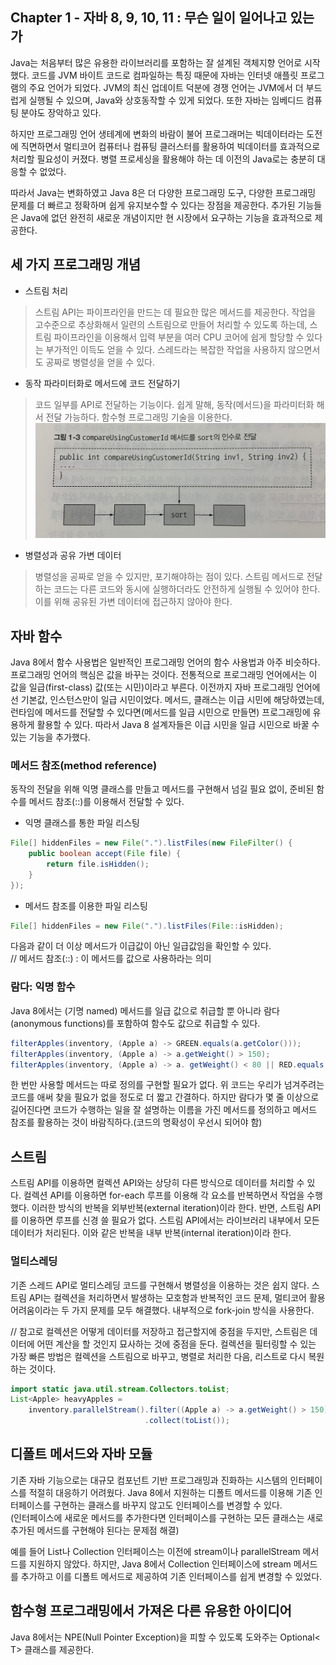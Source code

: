 ## Chapter 1 - 자바 8, 9, 10, 11 : 무슨 일이 일어나고 있는가
Java는 처음부터 많은 유용한 라이브러리를 포함하는 잘 설계된 객체지향 언어로 시작했다. 코드를 JVM 바이트 코드로 컴파일하는 특징 때문에 자바는 인터넷 애플릿 프로그램의 주요 언어가 되었다. JVM의 최신 업데이트 덕분에 경쟁 언어는 JVM에서 더 부드럽게 실행될 수 있으며, Java와 상호동작할 수 있게 되었다. 또한 자바는 임베디드 컴퓨팅 분야도 장악하고 있다.

하지만 프로그래밍 언어 생테계에 변화의 바람이 불어 프로그래머는 빅데이터라는 도전에 직면하면서 멀티코어 컴퓨터나 컴퓨팅 클러스터를 활용하여 빅데이터를 효과적으로 처리할 필요성이 커졌다. 병렬 프로세싱을 활용해야 하는 데 이전의 Java로는 충분히 대응할 수 없었다.

따라서 Java는 변화하였고 Java 8은 더 다양한 프로그래밍 도구, 다양한 프로그래밍 문제를 더 빠르고 정확하며 쉽게 유지보수할 수 있다는 장점을 제공한다. 추가된 기능들은 Java에 없던 완전히 새로운 개념이지만 현 시장에서 요구하는 기능을 효과적으로 제공한다.

## 세 가지 프로그래밍 개념
- 스트림 처리
> 스트림 API는 파이프라인을 만드는 데 필요한 많은 메서드를 제공한다. 작업을 고수준으로 추상화해서 일련의 스트림으로 만들어 처리할 수 있도록 하는데, 스트림 파이프라인을 이용해서 입력 부분을 여러 CPU 코어에 쉽게 할당할 수 있다는 부가적인 이득도 얻을 수 있다. 스레드라는 복잡한 작업을 사용하지 않으면서도 공짜로 병렬성을 얻을 수 있다.
- 동작 파라미터화로 메서드에 코드 전달하기
> 코드 일부를 API로 전달하는 기능이다. 쉽게 말해, 동작(메서드)을 파라미터화 해서 전달 가능하다. 함수형 프로그래밍 기술을 이용한다.
> <img src="./images/behavior_param.jpg">
- 병렬성과 공유 가변 데이터
> 병렬성을 공짜로 얻을 수 있지만, 포기해야하는 점이 있다. 스트림 메서드로 전달하는 코드는 다른 코드와 동시에 실행하더라도 안전하게 실행될 수 있어야 한다. 이를 위해 공유된 가변 데이터에 접근하지 않아야 한다.

## 자바 함수
Java 8에서 함수 사용법은 일반적인 프로그래밍 언어의 함수 사용법과 아주 비슷하다. 프로그래밍 언어의 핵심은 값을 바꾸는 것이다. 전통적으로 프로그래밍 언어에서는 이 값을 일급(first-class) 값(또는 시민)이라고 부른다. 이전까지 자바 프로그래밍 언어에선 기본값, 인스턴스만이 일급 시민이었다. 메서드, 클래스는 이급 시민에 해당하였는데, 런타임에 메서드를 전달할 수 있다면(메서드를 일급 시민으로 만들면) 프로그래밍에 유용하게 활용할 수 있다. 따라서 Java 8 설계자들은 이급 시민을 일급 시민으로 바꿀 수 있는 기능을 추가했다.

### 메서드 참조(method reference)
동작의 전달을 위해 익명 클래스를 만들고 메서드를 구현해서 넘길 필요 없이, 준비된 함수를 메서드 참조(::)를 이용해서 전달할 수 있다.
- 익명 클래스를 통한 파일 리스팅
```java
File[] hiddenFiles = new File(".").listFiles(new FileFilter() {
    public boolean accept(File file) {
        return file.isHidden();
    }
});
```

- 메서드 참조를 이용한 파일 리스팅
```java
File[] hiddenFiles = new File(".").listFiles(File::isHidden);
```
다음과 같이 더 이상 메서드가 이급값이 아닌 일급값임을 확인할 수 있다.     
// 메서드 참조(::) : 이 메서드를 값으로 사용하라는 의미

### 람다: 익명 함수
Java 8에서는 (기명 named) 메서드를 일급 값으로 취급할 뿐 아니라 람다(anonymous functions)를 포함하여 함수도 값으로 취급할 수 있다.
```java
filterApples(inventory, (Apple a) -> GREEN.equals(a.getColor()));
filterApples(inventory, (Apple a) -> a.getWeight() > 150);
filterApples(inventory, (Apple a) -> a. getWeight() < 80 || RED.equals(a.getColor()));
```
한 번만 사용할 메서드는 따로 정의를 구현할 필요가 없다. 위 코드는 우리가 넘겨주려는 코드를 애써 찾을 필요가 없을 정도로 더 짧고 간결하다. 하지만 람다가 몇 줄 이상으로 길어진다면 코드가 수행하는 일을 잘 설명하는 이름을 가진 메서드를 정의하고 메서드 참조를 활용하는 것이 바람직하다.(코드의 명확성이 우선시 되어야 함)

## 스트림
스트림 API를 이용하면 컬렉션 API와는 상당히 다른 방식으로 데이터를 처리할 수 있다. 컬렉션 API를 이용하면 for-each 루프를 이용해 각 요소를 반복하면서 작업을 수행했다. 이러한 방식의 반복을 외부반복(external iteration)이라 한다. 반면, 스트림 API를 이용하면 루프를 신경 쓸 필요가 없다. 스트림 API에서는 라이브러리 내부에서 모든 데이터가 처리된다. 이와 같은 반복을 내부 반복(internal iteration)이라 한다.

### 멀티스레딩
기존 스레드 API로 멀티스레딩 코드를 구현해서 병렬성을 이용하는 것은 쉽지 않다. 스트림 API는 컬렉션을 처리하면서 발생하는 모호함과 반복적인 코드 문제, 멀티코어 활용 어려움이라는 두 가지 문제를 모두 해결했다. 내부적으로 fork-join 방식을 사용한다.  

// 참고로 컬렉션은 어떻게 데이터를 저장하고 접근할지에 중점을 두지만, 스트림은 데이터에 어떤 계산을 할 것인지 묘사하는 것에 중점을 둔다. 컬렉션을 필터링할 수 있는 가장 빠른 방법은 컬렉션을 스트림으로 바꾸고, 병렬로 처리한 다음, 리스트로 다시 복원하는 것이다.
```java
import static java.util.stream.Collectors.toList;
List<Apple> heavyApples = 
    inventory.parallelStream().filter((Apple a) -> a.getWeight() > 150)
                              .collect(toList());
```

## 디폴트 메서드와 자바 모듈
기존 자바 기능으로는 대규모 컴포넌트 기반 프로그래밍과 진화하는 시스템의 인터페이스를 적절히 대응하기 어려웠다. Java 8에서 지원하는 디폴트 메서드를 이용해 기존 인터페이스를 구현하는 클래스를 바꾸지 않고도 인터페이스를 변경할 수 있다.    
(인터페이스에 새로운 메서드를 추가한다면 인터페이스를 구현하는 모든 클래스는 새로 추가된 메서드를 구현해야 된다는 문제점 해결)

예를 들어 List나 Collection 인터페이스는 이전에 stream이나 parallelStream 메서드를 지원하지 않았다. 하지만, Java 8에서 Collection 인터페이스에 stream 메서드를 추가하고 이를 디폴트 메서드로 제공하여 기존 인터페이스를 쉽게 변경할 수 있었다.

## 함수형 프로그래밍에서 가져온 다른 유용한 아이디어
Java 8에서는 NPE(Null Pointer Exception)을 피할 수 있도록 도와주는 Optional< T> 클래스를 제공한다.